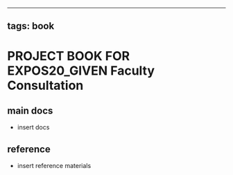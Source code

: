 
---
tags: book
---

PROJECT BOOK FOR EXPOS20_GIVEN Faculty Consultation
===

main docs
---

- insert docs

reference
---

- insert reference materials

